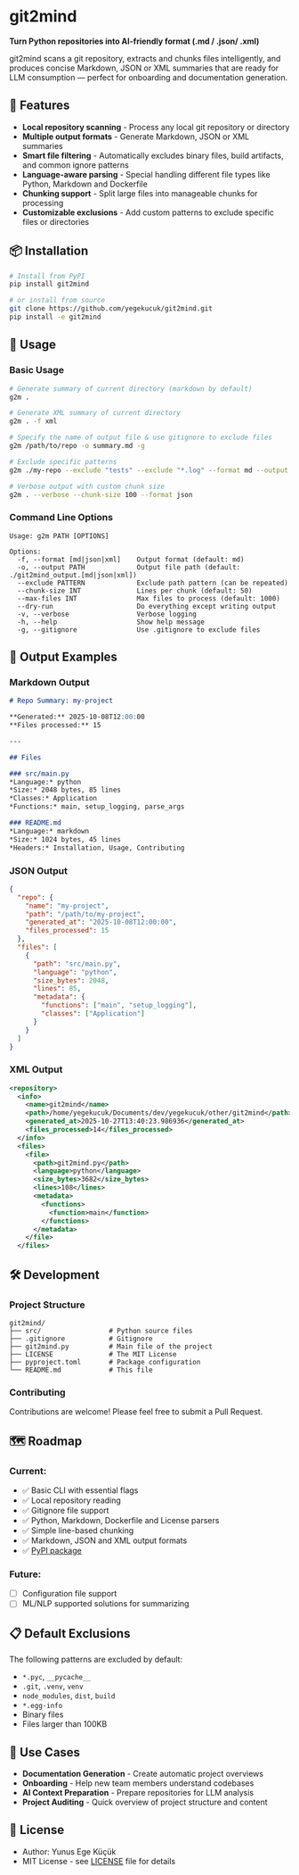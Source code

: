 # git2mind

**Turn Python repositories into AI-friendly format (.md / .json/ .xml)**

git2mind scans a git repository, extracts and chunks files intelligently, and produces concise Markdown, JSON or XML summaries that are ready for LLM consumption — perfect for onboarding and documentation generation.

## 🚀 Features

- **Local repository scanning** - Process any local git repository or directory
- **Multiple output formats** - Generate Markdown, JSON or XML summaries
- **Smart file filtering** - Automatically excludes binary files, build artifacts, and common ignore patterns
- **Language-aware parsing** - Special handling different file types like Python, Markdown and Dockerfile
- **Chunking support** - Split large files into manageable chunks for processing
- **Customizable exclusions** - Add custom patterns to exclude specific files or directories

## 📦 Installation

```bash
# Install from PyPI
pip install git2mind

# or install from source
git clone https://github.com/yegekucuk/git2mind.git
pip install -e git2mind
```

## 🎯 Usage

### Basic Usage

```bash
# Generate summary of current directory (markdown by default)
g2m .

# Generate XML summary of current directory
g2m . -f xml

# Specify the name of output file & use gitignore to exclude files
g2m /path/to/repo -o summary.md -g

# Exclude specific patterns
g2m ./my-repo --exclude "tests" --exclude "*.log" --format md --output summary.md

# Verbose output with custom chunk size
g2m . --verbose --chunk-size 100 --format json
```

### Command Line Options

```
Usage: g2m PATH [OPTIONS]

Options:
  -f, --format [md|json|xml]    Output format (default: md)
  -o, --output PATH             Output file path (default: ./git2mind_output.[md|json|xml])
  --exclude PATTERN             Exclude path pattern (can be repeated)
  --chunk-size INT              Lines per chunk (default: 50)
  --max-files INT               Max files to process (default: 1000)
  --dry-run                     Do everything except writing output
  -v, --verbose                 Verbose logging
  -h, --help                    Show help message
  -g, --gitignore               Use .gitignore to exclude files
```

## 📄 Output Examples

### Markdown Output

```markdown
# Repo Summary: my-project

**Generated:** 2025-10-08T12:00:00  
**Files processed:** 15

---

## Files

### src/main.py
*Language:* python  
*Size:* 2048 bytes, 85 lines  
*Classes:* Application  
*Functions:* main, setup_logging, parse_args

### README.md
*Language:* markdown  
*Size:* 1024 bytes, 45 lines  
*Headers:* Installation, Usage, Contributing
```

### JSON Output

```json
{
  "repo": {
    "name": "my-project",
    "path": "/path/to/my-project",
    "generated_at": "2025-10-08T12:00:00",
    "files_processed": 15
  },
  "files": [
    {
      "path": "src/main.py",
      "language": "python",
      "size_bytes": 2048,
      "lines": 85,
      "metadata": {
        "functions": ["main", "setup_logging"],
        "classes": ["Application"]
      }
    }
  ]
}
```

### XML Output

```xml
<repository>
  <info>
    <name>git2mind</name>
    <path>/home/yegekucuk/Documents/dev/yegekucuk/other/git2mind</path>
    <generated_at>2025-10-27T13:40:23.986936</generated_at>
    <files_processed>14</files_processed>
  </info>
  <files>
    <file>
      <path>git2mind.py</path>
      <language>python</language>
      <size_bytes>3682</size_bytes>
      <lines>108</lines>
      <metadata>
        <functions>
          <function>main</function>
        </functions>
      </metadata>
    </file>
  </files>
```

## 🛠️ Development

### Project Structure

```
git2mind/
├── src/                 # Python source files
├── .gitignore           # Gitignore
├── git2mind.py          # Main file of the project
├── LICENSE              # The MIT License
├── pyproject.toml       # Package configuration
└── README.md            # This file
```

### Contributing

Contributions are welcome! Please feel free to submit a Pull Request.

## 🗺️ Roadmap

### Current:
- ✅ Basic CLI with essential flags
- ✅ Local repository reading
- ✅ Gitignore file support
- ✅ Python, Markdown, Dockerfile and License parsers
- ✅ Simple line-based chunking
- ✅ Markdown, JSON and XML output formats
- ✅ [PyPI package](https://pypi.org/project/git2mind/)

### Future:
- [ ] Configuration file support
- [ ] ML/NLP supported solutions for summarizing

## 📋 Default Exclusions

The following patterns are excluded by default:
- `*.pyc`, `__pycache__`
- `.git`, `.venv`, `venv`
- `node_modules`, `dist`, `build`
- `*.egg-info`
- Binary files
- Files larger than 100KB

## 🤝 Use Cases

- **Documentation Generation** - Create automatic project overviews
- **Onboarding** - Help new team members understand codebases
- **AI Context Preparation** - Prepare repositories for LLM analysis
- **Project Auditing** - Quick overview of project structure and content

## 📝 License

- Author: Yunus Ege Küçük
- MIT License - see [LICENSE](LICENSE) file for details
